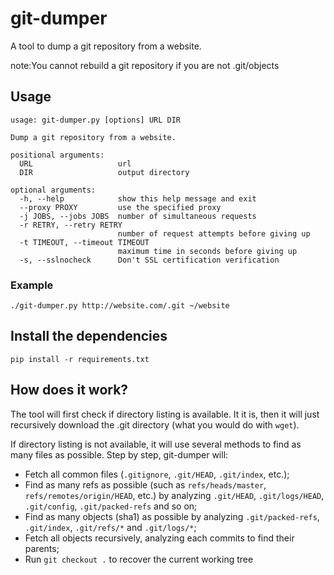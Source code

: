 # git-dumper

A tool to dump a git repository from a website.

note:You cannot rebuild a git repository if you are not .git/objects

## Usage

```
usage: git-dumper.py [options] URL DIR

Dump a git repository from a website.

positional arguments:
  URL                   url
  DIR                   output directory

optional arguments:
  -h, --help            show this help message and exit
  --proxy PROXY         use the specified proxy
  -j JOBS, --jobs JOBS  number of simultaneous requests
  -r RETRY, --retry RETRY
                        number of request attempts before giving up
  -t TIMEOUT, --timeout TIMEOUT
                        maximum time in seconds before giving up
  -s, --sslnocheck      Don't SSL certification verification
```

### Example

```
./git-dumper.py http://website.com/.git ~/website
```

## Install the dependencies

```
pip install -r requirements.txt
```

## How does it work?

The tool will first check if directory listing is available. It it is, then it will just recursively download the .git directory (what you would do with `wget`).

If directory listing is not available, it will use several methods to find as many files as possible. Step by step, git-dumper will:
* Fetch all common files (`.gitignore`, `.git/HEAD`, `.git/index`, etc.);
* Find as many refs as possible (such as `refs/heads/master`, `refs/remotes/origin/HEAD`, etc.) by analyzing `.git/HEAD`, `.git/logs/HEAD`, `.git/config`, `.git/packed-refs` and so on;
* Find as many objects (sha1) as possible by analyzing `.git/packed-refs`, `.git/index`, `.git/refs/*` and `.git/logs/*`;
* Fetch all objects recursively, analyzing each commits to find their parents;
* Run `git checkout .` to recover the current working tree

